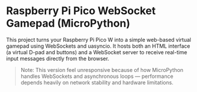 # Raspberry Pi Pico WebSocket Gamepad (MicroPython)

This project turns your Raspberry Pi Pico W into a simple web-based virtual gamepad using WebSockets and uasyncio.
It hosts both an HTML interface (a virtual D-pad and buttons) and a WebSocket server to receive real-time input messages directly from the browser.

> Note: This version feel unresponsive because of how MicroPython handles WebSockets and asynchronous loops — performance depends heavily on network stability and hardware limitations.